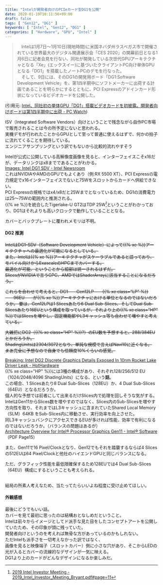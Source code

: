 ```yaml
---
title: "Intelが開発者向けのPCIeカード型DG1を公開"
date: 2020-01-10T10:11:56+09:00
draft: false
tags: [ "Gen12", "DG1" ]
keywords: [ "Intel", "Gen12", "DG1" ]
categories: [ "Hardware", "GPU", "Intel" ]
---
```


 >  　Intelは1月7日～1月10日(現地時間)に米国ネバダ州ラスベガス市で開催されている世界最大のデジタル関連展示会「CES 2020」の開幕前日となる1月6日に記者会見を行ない、同社が開発している次世代GPUアーキテクチャとなる「Xe」(エックスイー)に基づいたクライアントPC向け単体GPUとなる「DG1」を搭載したノートPCのデモを行なった。  
　そして、9日には、そのDG1の開発用ボード「DG1:Software Development Vehicle」を、第1四半期中にソフトメーカーに出荷する計画であることを明らかにするとともに、PCI Expressのアドインカード形状になっているビデオカードを公開した。 

(引用元: [Intel、同社初の単体GPU「DG1」搭載ビデオカードを初披露。開発者向けボードは第1四半期中に出荷 - PC Watch](https://pc.watch.impress.co.jp/docs/news/event/1228480.html))

ISV（Integrated Software Vendors）向けということで残念ながら自作PC市場で販売されることは今の所予定にないと思われる。  
実機デモが行われたことからGPUとして至って普通に使えるはずで、何かの拍子に流れてくることを期待している。  
<span class="hide">エンジニアサンプリングという訳でもないから比較的流れやすそう</span>

Intelが公式に公開している高解像度画像を見ると、インターフェイスこそx16だが、データリンクはx8までであることがわかる。  
[Images: Intel DG1 SDV - Intel Newsroom ](https://newsroom.intel.com/image-archive/images-intel-dgi-sdv/)  
これはNVIDIAやAMDのGPUでもよくあり（例:RX 5500 XT）、PCI Expressの電力規定でx16インターフェイスでないと75Wをスロットからカードへ供給できない。  
PCI Expressの規格ではx4/x8だと25Wまでとなっているため、DG1の消費電力は25〜75Wの範囲内と推測される。  
{{% xe %}}を統合したTigerlake-U GT2はTDP 25W[^1]ということがわかっており、DG1はそれよりも高いクロックで動作していることとなる。  

[^1]:[2019 Intel Investor Meeting - 2019_Intel_Investor_Meeting_Bryant.pdf#page=11](http://intelstudios.edgesuite.net/im/2019/pdf/2019_Intel_Investor_Meeting_Bryant.pdf#page=11)

カバーとバックプレートに覆われメモリは不明。  

#### DG2 推測

<del>IntelはDG1-SDV（Software Deveiopment Vehicle）によって{{% xe %}}アーキテクチャへの最適化が可能になるとしている。  
また、Intelは{{% xe %}}アーキテクチャがスケーラブルであると語っており、モバイル向けからExascaleのHPCまでカバーする。  
最適化が可能、ということから細部は統一されるはずだ。  
SlicesがNVIDIAで言うGPC、AMDではShaderArrayに該当することになるだろう。</del>  

<del>これらを合わせて考えると、DG1――Gen12LP――{{% xe class="LP" %}}――96EU――が{{% xe %}}アーキテクチャにおける単位となるのではないだろうか。
要は、Gen12LPは1 Slicesあたり6 Dual Sub-Slices、そしてDual Sub-Slicesあたり16EUという構成を取っているが、それより上の{{% xe class="HP" %}}ではSlicesを増やし、固定機能部やL3キャッシュ等も合わせて増やすと考えている。</del>  

<del>大雑把にDG2（{{% xe class="HP" %}}?）のEU数を予想すると、288/384EUとかだろうか。  
ShadingUnitsは2304/3072となり、単純な規模で言えばNavi10に近くなる。  
まあ完全に予想なので自身でも信頼度10%くらいの感覚。</del>  

[Breaking: Intel DG2 Discrete Graphics Details Exposed In 10nm Rocket Lake Driver Leak - HotHardware](https://hothardware.com/news/intel-dg2-discrete-graphics-rocket-lake-driver-leak)  
{{% xe class="HP" %}}には3種の構成があり、それぞれ128/256/512 EU（1024/2048/4096 ShadingUnits）になる、という**話**。  
この場合、1 Slicesあたり8 Dual Sub-Slices（128EU）か、4 Dual Sub-Slices（64EU）となるだろうか。  
個人的な予想では前者にして出来るだけSlices内で処理を回しそうな気がする。  
IntelはGen11からSlices数を増やすのではなく、Slices内のSub-Slicesを増やす方向性を取り、それまではL3キャッシュに含まれていたShared Local Memory（SLM）64KB をSub-Slices内に移動させ、実行効率を向上させた。  
同L3キャッシュバンクにアクセスできるEUが多ければ性能、効率で有利になるのではないだろうか。（バランスの問題はあるが）  
[Architecture Overview for Intel® Processor Graphics Gen11 - Intel® Software](https://software.intel.com/en-us/download/architecture-overview-for-intel-processor-graphics-gen11)（PDF Page15）  

また、Gen11で16 Pixel/Clockとなり、Gen12でもそれを踏襲するならば4 Slicesの512EUは64 Pixel/Clockと他社のハイエンドGPUと同じバランスになる。  

ただ、グラフィック性能を最低限確保するため128EUでは4 Dual Sub-Slices（64EU）構成にするということも考えられる。  

<br>
結局の所素人考えなため、当たってたらいいよね程度に受け止めてほしい。  

#### 外観感想
最後にどうでもいい話。  
カバーを見て最初に思ったのは結構おとなしめだということ。  
Intelは前々からイメージとしてド派手な見た目をしたコンセプトアートを公開していたため、その印象が頭に残っていた。  
開発者向けというのを考えれば無骨な方があっているのかもしれない。  
ただIntelも派手さを一切考えなかった訳ではなく、  
画像を見ると映像端子（スロットカバー）側に小さな穴があり、そこからLEDの光が入るとカバーの流線的なデザインが一気に映える。  
DG1より上のカードがどんなデザインになるか楽しみだ。  
